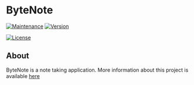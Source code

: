 # ByteNote
[![Maintenance](https://img.shields.io/maintenance/yes/2019.svg)](https://github.com/TheGreatGeek25/ByteNote/graphs/commit-activity)
[![Version](https://img.shields.io/github/release/TheGreatGeek25/ByteNote.svg)](https://github.com/TheGreatGeek25/ByteNote/releases)

[![License](https://img.shields.io/github/license/TheGreatGeek25/ByteNote.svg)](https://github.com/TheGreatGeek25/ByteNote/blob/master/LICENSE)

<!--[![BADGINATOR](https://badginator.herokuapp.com/TheGreatGeek25/ByteNote.svg)](https://github.com/defunctzombie/badginator)-->
## About
ByteNote is a note taking application.
More information about this project is available [here](https://thegreatgeek25.github.io/ByteNote)

